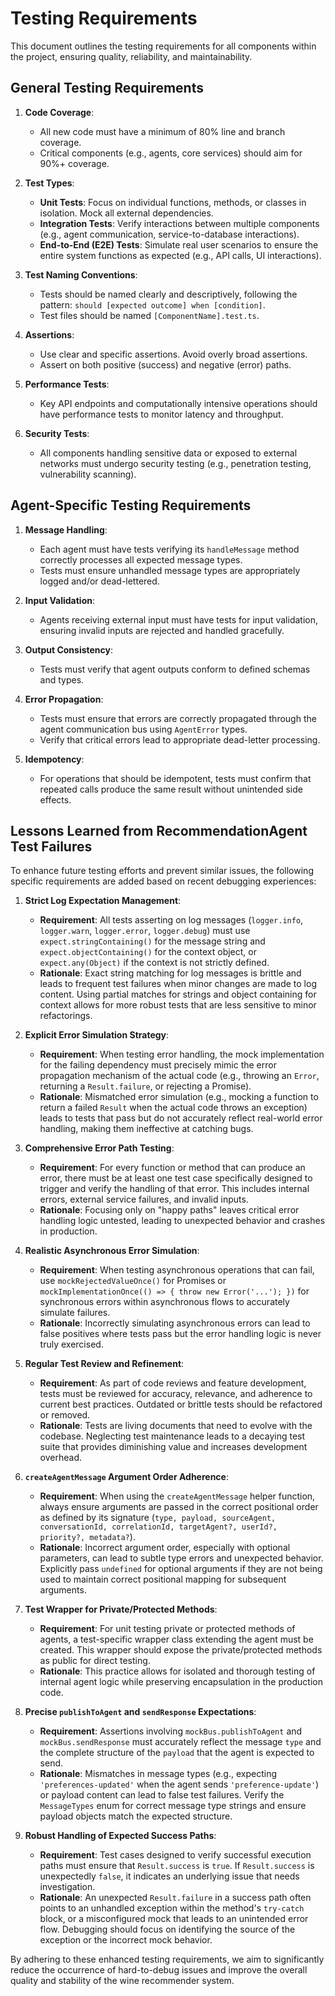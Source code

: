 # Testing Requirements

This document outlines the testing requirements for all components within the project, ensuring quality, reliability, and maintainability.

## General Testing Requirements

1.  **Code Coverage**:
    *   All new code must have a minimum of 80% line and branch coverage.
    *   Critical components (e.g., agents, core services) should aim for 90%+ coverage.

2.  **Test Types**:
    *   **Unit Tests**: Focus on individual functions, methods, or classes in isolation. Mock all external dependencies.
    *   **Integration Tests**: Verify interactions between multiple components (e.g., agent communication, service-to-database interactions).
    *   **End-to-End (E2E) Tests**: Simulate real user scenarios to ensure the entire system functions as expected (e.g., API calls, UI interactions).

3.  **Test Naming Conventions**:
    *   Tests should be named clearly and descriptively, following the pattern: `should [expected outcome] when [condition]`.
    *   Test files should be named `[ComponentName].test.ts`.

4.  **Assertions**:
    *   Use clear and specific assertions. Avoid overly broad assertions.
    *   Assert on both positive (success) and negative (error) paths.

5.  **Performance Tests**:
    *   Key API endpoints and computationally intensive operations should have performance tests to monitor latency and throughput.

6.  **Security Tests**:
    *   All components handling sensitive data or exposed to external networks must undergo security testing (e.g., penetration testing, vulnerability scanning).

## Agent-Specific Testing Requirements

1.  **Message Handling**:
    *   Each agent must have tests verifying its `handleMessage` method correctly processes all expected message types.
    *   Tests must ensure unhandled message types are appropriately logged and/or dead-lettered.

2.  **Input Validation**:
    *   Agents receiving external input must have tests for input validation, ensuring invalid inputs are rejected and handled gracefully.

3.  **Output Consistency**:
    *   Tests must verify that agent outputs conform to defined schemas and types.

4.  **Error Propagation**:
    *   Tests must ensure that errors are correctly propagated through the agent communication bus using `AgentError` types.
    *   Verify that critical errors lead to appropriate dead-letter processing.

5.  **Idempotency**:
    *   For operations that should be idempotent, tests must confirm that repeated calls produce the same result without unintended side effects.

## Lessons Learned from RecommendationAgent Test Failures

To enhance future testing efforts and prevent similar issues, the following specific requirements are added based on recent debugging experiences:

1.  **Strict Log Expectation Management**:
    *   **Requirement**: All tests asserting on log messages (`logger.info`, `logger.warn`, `logger.error`, `logger.debug`) must use `expect.stringContaining()` for the message string and `expect.objectContaining()` for the context object, or `expect.any(Object)` if the context is not strictly defined.
    *   **Rationale**: Exact string matching for log messages is brittle and leads to frequent test failures when minor changes are made to log content. Using partial matches for strings and object containing for context allows for more robust tests that are less sensitive to minor refactorings.

2.  **Explicit Error Simulation Strategy**:
    *   **Requirement**: When testing error handling, the mock implementation for the failing dependency must precisely mimic the error propagation mechanism of the actual code (e.g., throwing an `Error`, returning a `Result.failure`, or rejecting a Promise).
    *   **Rationale**: Mismatched error simulation (e.g., mocking a function to return a failed `Result` when the actual code throws an exception) leads to tests that pass but do not accurately reflect real-world error handling, making them ineffective at catching bugs.

3.  **Comprehensive Error Path Testing**:
    *   **Requirement**: For every function or method that can produce an error, there must be at least one test case specifically designed to trigger and verify the handling of that error. This includes internal errors, external service failures, and invalid inputs.
    *   **Rationale**: Focusing only on "happy paths" leaves critical error handling logic untested, leading to unexpected behavior and crashes in production.

4.  **Realistic Asynchronous Error Simulation**:
    *   **Requirement**: When testing asynchronous operations that can fail, use `mockRejectedValueOnce()` for Promises or `mockImplementationOnce(() => { throw new Error('...'); })` for synchronous errors within asynchronous flows to accurately simulate failures.
    *   **Rationale**: Incorrectly simulating asynchronous errors can lead to false positives where tests pass but the error handling logic is never truly exercised.

5.  **Regular Test Review and Refinement**:
    *   **Requirement**: As part of code reviews and feature development, tests must be reviewed for accuracy, relevance, and adherence to current best practices. Outdated or brittle tests should be refactored or removed.
    *   **Rationale**: Tests are living documents that need to evolve with the codebase. Neglecting test maintenance leads to a decaying test suite that provides diminishing value and increases development overhead.

6.  **`createAgentMessage` Argument Order Adherence**:
    *   **Requirement**: When using the `createAgentMessage` helper function, always ensure arguments are passed in the correct positional order as defined by its signature (`type, payload, sourceAgent, conversationId, correlationId, targetAgent?, userId?, priority?, metadata?`).
    *   **Rationale**: Incorrect argument order, especially with optional parameters, can lead to subtle type errors and unexpected behavior. Explicitly pass `undefined` for optional arguments if they are not being used to maintain correct positional mapping for subsequent arguments.

7.  **Test Wrapper for Private/Protected Methods**:
    *   **Requirement**: For unit testing private or protected methods of agents, a test-specific wrapper class extending the agent must be created. This wrapper should expose the private/protected methods as public for direct testing.
    *   **Rationale**: This practice allows for isolated and thorough testing of internal agent logic while preserving encapsulation in the production code.

8.  **Precise `publishToAgent` and `sendResponse` Expectations**:
    *   **Requirement**: Assertions involving `mockBus.publishToAgent` and `mockBus.sendResponse` must accurately reflect the message `type` and the complete structure of the `payload` that the agent is expected to send.
    *   **Rationale**: Mismatches in message types (e.g., expecting `'preferences-updated'` when the agent sends `'preference-update'`) or payload content can lead to false test failures. Verify the `MessageTypes` enum for correct message type strings and ensure payload objects match the expected structure.

9.  **Robust Handling of Expected Success Paths**:
    *   **Requirement**: Test cases designed to verify successful execution paths must ensure that `Result.success` is `true`. If `Result.success` is unexpectedly `false`, it indicates an underlying issue that needs investigation.
    *   **Rationale**: An unexpected `Result.failure` in a success path often points to an unhandled exception within the method's `try-catch` block, or a misconfigured mock that leads to an unintended error flow. Debugging should focus on identifying the source of the exception or the incorrect mock behavior.

By adhering to these enhanced testing requirements, we aim to significantly reduce the occurrence of hard-to-debug issues and improve the overall quality and stability of the wine recommender system.
